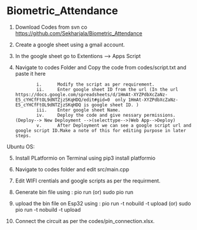 # Biometric_Attendance

1.  Download Codes from svn co https://github.com/Sekharjala/Biometric_Attendance

2.  Create a google sheet using a gmail account.

3.  In the google sheet go to Extentions --> Apps Script

4.  Navigate to codes Folder and Copy the code from codes/script.txt and paste it here 
                
                i.      Modify the script as per requirement.
                ii.     Enter google sheet ID from the url (In the url https://docs.google.com/spreadsheets/d/1HmAt-XYZPdbXcZaNz-E5_cYHCfFtOL9dNTZjzSKqHDQ/edit#gid=0  only 1HmAt-XYZPdbXcZaNz-E5_cYHCfFtOL9dNTZjzSKqHDQ is google sheet ID. )
                iii.    Enter google sheet Name.
                iv.     Deploy the code and give nessary permissions.(Deploy--> New Deployment -->(selecttype-->)Web App-->Deploy)
                v.      After Deployment we can see a google script url and google script ID.Make a note of this for editing purpose in later steps.
 
 
                 
Ubuntu OS:

5.  Install PLatformio  on Terminal using  pip3 install platformio

6.  Navigate to codes folder and edit src/main.cpp 

7.  Edit  WIFI crentials and google scripts as per the requirment.

8.  Generate bin file using : pio run (or) sudo pio run

9.  upload the bin file on Esp32  using : pio run -t nobuild -t upload (or) sudo pio run -t nobuild -t upload

10.  Connect the circuit as per the codes/pin_connection.xlsx.

